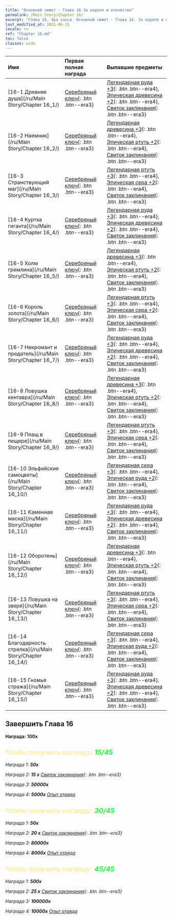 ```yaml
---
title: "Основной сюжет - Глава 16 За короля и отечество"
permalink: /Main Story/Chapter 16/
excerpt: "Глава 16. Эра хаоса  Основной сюжет - Глава 16. За короля и отечество"
last_modified_at: 2021-06-15
locale: ru
ref: "Chapter 16.md"
toc: false
classes: wide
---
```


  | Имя |  Первая полная награда | Выпавшие предметы |
  |:------------|:------------|:------------| 
  | [16-1 Древняя душа](/ru/Main Story/Chapter 16_1/) | [Серебряный ключ](/ItemsRU/con_693/){: .btn .btn--era3} | [Легендарная руда +3](/ItemsRU/mat_54/){: .btn .btn--era4}, [Эпическая древесина +2](/ItemsRU/mat_48/){: .btn .btn--era4}, [Свиток заклинания](/ItemsRU/con_694/){: .btn .btn--era3} |
  | [16-2 Наемник](/ru/Main Story/Chapter 16_2/) | [Серебряный ключ](/ItemsRU/con_693/){: .btn .btn--era3} | [Легендарная древесина +3](/ItemsRU/mat_55/){: .btn .btn--era4}, [Эпическая ртуть +2](/ItemsRU/mat_49/){: .btn .btn--era4}, [Свиток заклинания](/ItemsRU/con_694/){: .btn .btn--era3} |
  | [16-3 Странствующий маг](/ru/Main Story/Chapter 16_3/) | [Серебряный ключ](/ItemsRU/con_693/){: .btn .btn--era3} | [Легендарная ртуть +3](/ItemsRU/mat_56/){: .btn .btn--era4}, [Эпическая сера +2](/ItemsRU/mat_50/){: .btn .btn--era4}, [Свиток заклинания](/ItemsRU/con_694/){: .btn .btn--era3} |
  | [16-4 Куртка гиганта](/ru/Main Story/Chapter 16_4/) | [Серебряный ключ](/ItemsRU/con_693/){: .btn .btn--era3} | [Легендарная руда +3](/ItemsRU/mat_54/){: .btn .btn--era4}, [Эпическая древесина +2](/ItemsRU/mat_48/){: .btn .btn--era4}, [Свиток заклинания](/ItemsRU/con_694/){: .btn .btn--era3} |
  | [16-5 Холм гремлина](/ru/Main Story/Chapter 16_5/) | [Серебряный ключ](/ItemsRU/con_693/){: .btn .btn--era3} | [Легендарная древесина +3](/ItemsRU/mat_55/){: .btn .btn--era4}, [Эпическая ртуть +2](/ItemsRU/mat_49/){: .btn .btn--era4}, [Свиток заклинания](/ItemsRU/con_694/){: .btn .btn--era3} |
  | [16-6 Король золота](/ru/Main Story/Chapter 16_6/) | [Серебряный ключ](/ItemsRU/con_693/){: .btn .btn--era3} | [Легендарная ртуть +3](/ItemsRU/mat_56/){: .btn .btn--era4}, [Эпическая сера +2](/ItemsRU/mat_50/){: .btn .btn--era4}, [Свиток заклинания](/ItemsRU/con_694/){: .btn .btn--era3} |
  | [16-7 Некромант и предатель](/ru/Main Story/Chapter 16_7/) | [Серебряный ключ](/ItemsRU/con_693/){: .btn .btn--era3} | [Легендарная руда +3](/ItemsRU/mat_54/){: .btn .btn--era4}, [Эпическая древесина +2](/ItemsRU/mat_48/){: .btn .btn--era4}, [Свиток заклинания](/ItemsRU/con_694/){: .btn .btn--era3} |
  | [16-8 Ловушка кентавра](/ru/Main Story/Chapter 16_8/) | [Серебряный ключ](/ItemsRU/con_693/){: .btn .btn--era3} | [Легендарная древесина +3](/ItemsRU/mat_55/){: .btn .btn--era4}, [Эпическая ртуть +2](/ItemsRU/mat_49/){: .btn .btn--era4}, [Свиток заклинания](/ItemsRU/con_694/){: .btn .btn--era3} |
  | [16-9 Плащ в пещере](/ru/Main Story/Chapter 16_9/) | [Серебряный ключ](/ItemsRU/con_693/){: .btn .btn--era3} | [Легендарная ртуть +3](/ItemsRU/mat_56/){: .btn .btn--era4}, [Эпическая сера +2](/ItemsRU/mat_50/){: .btn .btn--era4}, [Свиток заклинания](/ItemsRU/con_694/){: .btn .btn--era3} |
  | [16-10 Эльфийские самоцветы](/ru/Main Story/Chapter 16_10/) | [Серебряный ключ](/ItemsRU/con_693/){: .btn .btn--era3} | [Легендарная сера +3](/ItemsRU/mat_57/){: .btn .btn--era4}, [Эпическая руда +2](/ItemsRU/mat_47/){: .btn .btn--era4}, [Свиток заклинания](/ItemsRU/con_694/){: .btn .btn--era3} |
  | [16-11 Каменная маска](/ru/Main Story/Chapter 16_11/) | [Серебряный ключ](/ItemsRU/con_693/){: .btn .btn--era3} | [Легендарная руда +3](/ItemsRU/mat_54/){: .btn .btn--era4}, [Эпическая древесина +2](/ItemsRU/mat_48/){: .btn .btn--era4}, [Свиток заклинания](/ItemsRU/con_694/){: .btn .btn--era3} |
  | [16-12 Оборотень](/ru/Main Story/Chapter 16_12/) | [Серебряный ключ](/ItemsRU/con_693/){: .btn .btn--era3} | [Легендарная древесина +3](/ItemsRU/mat_55/){: .btn .btn--era4}, [Эпическая ртуть +2](/ItemsRU/mat_49/){: .btn .btn--era4}, [Свиток заклинания](/ItemsRU/con_694/){: .btn .btn--era3} |
  | [16-13 Ловушка на зверя](/ru/Main Story/Chapter 16_13/) | [Серебряный ключ](/ItemsRU/con_693/){: .btn .btn--era3} | [Легендарная ртуть +3](/ItemsRU/mat_56/){: .btn .btn--era4}, [Эпическая сера +2](/ItemsRU/mat_50/){: .btn .btn--era4}, [Свиток заклинания](/ItemsRU/con_694/){: .btn .btn--era3} |
  | [16-14 Благодарность стрелка](/ru/Main Story/Chapter 16_14/) | [Серебряный ключ](/ItemsRU/con_693/){: .btn .btn--era3} | [Легендарная сера +3](/ItemsRU/mat_57/){: .btn .btn--era4}, [Эпическая руда +2](/ItemsRU/mat_47/){: .btn .btn--era4}, [Свиток заклинания](/ItemsRU/con_694/){: .btn .btn--era3} |
  | [16-15 Гномья стража](/ru/Main Story/Chapter 16_15/) | [Серебряный ключ](/ItemsRU/con_693/){: .btn .btn--era3} | [Легендарная руда +3](/ItemsRU/mat_54/){: .btn .btn--era4}, [Эпическая древесина +2](/ItemsRU/mat_48/){: .btn .btn--era4}, [Свиток заклинания](/ItemsRU/con_694/){: .btn .btn--era3} |


## Завершить Глава 16

 **Награда:**  **100x** <i class="fas fa-gem"/>



## <span style="color: #ffeea0">Чтобы получить награду: </span><span style="color: #27f73a">15/45</span>

 Награда 1:  **50x** <i class="fas fa-gem"/>

 Награда 2: **15 x** [Свиток заклинания](/ItemsRU/con_694/){: .btn .btn--era3}

 Награда 3:  **50000x** <i class="fas fa-coins"/>

 Награда 4:  **5000x** [Опыт отряда](/ItemsRU/con_902/)



## <span style="color: #ffeea0">Чтобы получить награду: </span><span style="color: #27f73a">30/45</span>

 Награда 1:  **50x** <i class="fas fa-gem"/>

 Награда 2: **20 x** [Свиток заклинания](/ItemsRU/con_694/){: .btn .btn--era3}

 Награда 3:  **80000x** <i class="fas fa-coins"/>

 Награда 4:  **8000x** [Опыт отряда](/ItemsRU/con_902/)



## <span style="color: #ffeea0">Чтобы получить награду: </span><span style="color: #27f73a">45/45</span>

 Награда 1:  **500x** <i class="fas fa-gem"/>

 Награда 2: **25 x** [Свиток заклинания](/ItemsRU/con_694/){: .btn .btn--era3}

 Награда 3:  **100000x** <i class="fas fa-coins"/>

 Награда 4:  **10000x** [Опыт отряда](/ItemsRU/con_902/)

